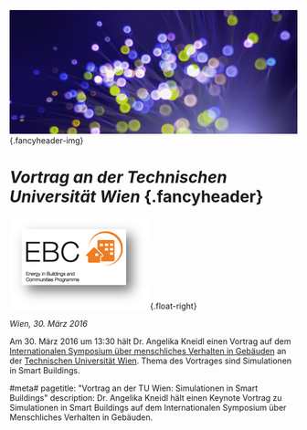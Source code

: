 ![](/img/accurate-bild-3.jpg) {.fancyheader-img}
# *Vortrag an der Technischen Universität Wien* {.fancyheader}

[![Logo der Veranstaltung](/img/associates/ebc.png)](http://www.annex66.org/?q=NextMeeting "Weiter zur offiziellen Seite von IEA-EBC Annex 66"){.float-right}

*Wien, 30. März 2016*

Am 30. März 2016 um 13:30 hält Dr. Angelika Kneidl einen Vortrag auf dem [Internationalen Symposium über menschliches Verhalten in Gebäuden](http://www.annex66.org/?q=News) an der [Technischen Universität Wien](http://www.bpi.tuwien.ac.at/).
Thema des Vortrages sind Simulationen in Smart Buildings.



#meta#
pagetitle: "Vortrag an der TU Wien: Simulationen in Smart Buildings"
description: Dr. Angelika Kneidl hält einen Keynote Vortrag zu Simulationen in Smart Buildings auf dem Internationalen Symposium über Menschliches Verhalten in Gebäuden.
